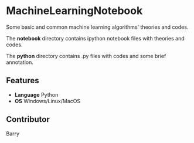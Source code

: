 # MachineLearningNotebook  

Some basic and common machine learning algorithms' theories and codes.  

The __notebook__ directory contains ipython notebook files with theories and codes.    

The __python__ directory contains .py files with codes and some brief annotation.   

## Features

- __Language__ Python    
- __OS__ Windows/Linux/MacOS    

## Contributor  

Barry